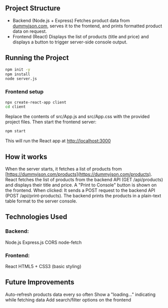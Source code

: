 ## Project Structure
- Backend (Node.js + Express)
Fetches product data from [dummyjson.com](https://dummyjson.com/), serves it to the frontend, and prints formatted product data on request.
- Frontend (React)
Displays the list of products (title and price) and displays a button to trigger server-side console output.

## Running the Project
```bash
npm init -y
npm install
node server.js
```

### Frontend setup
```bash
npx create-react-app client
cd client
```
Replace the contents of src/App.js and src/App.css with the provided project files.
Then start the frontend server:
```bash
npm start
```
This will run the React app at [http://localhost:3000](http://localhost:3000)

## How it works
When the server starts, it fetches a list of products from [https://dummyjson.com/products](https://dummyjson.com/products).
React fetches the list of products from the backend API (GET /api/products) and displays their title and price.
A "Print to Console" button is shown on the frontend. When clicked:
  It sends a POST request to the backend API (POST /api/print-products).
  The backend prints the products in a plain-text table format to the server console.

## Technologies Used
### Backend:
  Node.js
  Express.js
  CORS
  node-fetch
### Frontend:
  React
  HTML5 + CSS3 (basic styling)



## Future Improvements
Auto-refresh products data every so often
Show a "loading..." indicating while fetching data
Add search/filter options on the frontend
